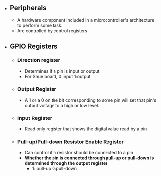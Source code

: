 - ## Peripherals
	- A hardware component included in a microcontroller's architecture to perform some task.
	- Are controlled by control registers
- ## GPIO Registers
	- ### Direction register
		- Determines if a pin is input or output
		- For Shue board, 0:input 1:output
	- ### Output Register
		- A 1 or a 0 on the bit corresponding to some pin will set that pin's output voltage to a high or low level.
	- ### Input Register
		- Read only register that shows the digital value read by a pin
	- ### Pull-up/Pull-down Resistor Enable Register
		- Can control if a resistor should be connected to a pin
		- **Whether the pin is connected through pull-up or pull-down is determined through the output register**
			- 1: pull-up 0:pull-down